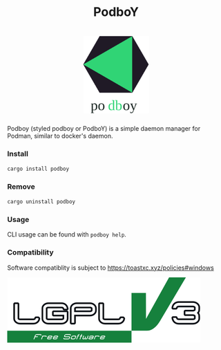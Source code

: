 <h1 align="center">
  PodboY

<h1 align="center">
  <img src="https://github.com/toastxc/podboy/blob/main/README_RESOURCES/podboy.svg" alt="Geometric Logo" width="30%" height="30%">

</h1>


Podboy (styled podboy or PodboY) is a simple daemon manager for Podman, similar to docker's daemon.

### Install
```bash
cargo install podboy
```

### Remove
```bash
cargo uninstall podboy
```

### Usage
CLI usage can be found with `podboy help`.

### Compatibility
Software compatiblity is subject to https://toastxc.xyz/policies#windows

![LGPLv3 Badge](/README_RESOURCES/LGPLv3%20Logo.svg)
